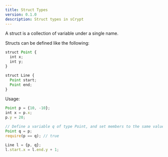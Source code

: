 ```yaml
---
title: Struct Types
version: 0.1.0
description: Struct types in sCrypt
---
```


A struct is a collection of variable under a single name.

Structs can be defined like the following:
```javascript
struct Point {
  int x;
  int y;
}

struct Line {
  Point start;
  Point end;
}
```

Usage:
```javascript
Point p = {10, -10};
int x = p.x;
p.y = 20;

// Define a variable q of type Point, and set members to the same values as those of p
Point q = p;
require(p == q); // true

Line l = {p, q};
l.start.x = l.end.y + 1;
```
